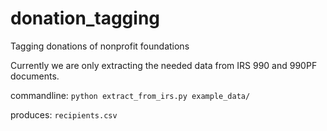 # donation_tagging
Tagging donations of nonprofit foundations

Currently we are only extracting the needed data from IRS 990 and 990PF documents.

commandline: `python extract_from_irs.py example_data/`

produces: `recipients.csv`
